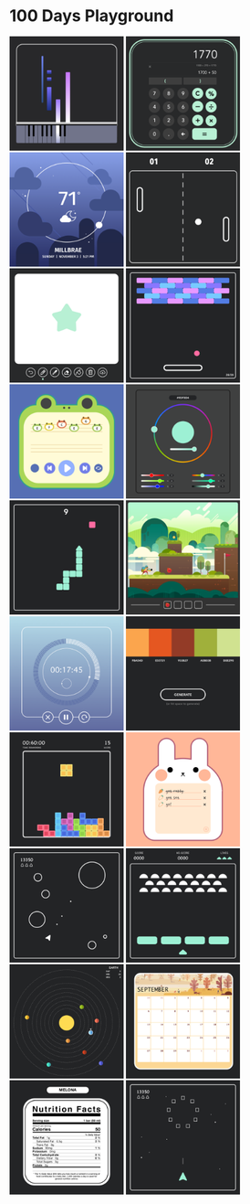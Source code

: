 # 100 Days Playground

<div display="flex">
    <img src="assets/previews/001_Colorbar_Piano.png" width="200" />
    <img src="assets/previews/002_Calculator.png" width="200" />
    <img src="assets/previews/003_Weather_Tracker.png" width="200" />
    <img src="assets/previews/004_Pong.png" width="200" />
    <img src="assets/previews/005_Paint.png" width="200" />
    <img src="assets/previews/006_Brick_Breaker.png" width="200">
    <img src="assets/previews/007_Froggy_Player.png" width="200">
    <img src="assets/previews/008_Color_Wheel.png" width="200">
    <img src="assets/previews/009_Snake.png" width="200">
    <img src="assets/previews/010_Sanrio_Redux.png" width="200">
    <img src="assets/previews/011_Stopwatch.png" width="200">
    <img src="assets/previews/012_Palette_Generator.png" width="200">
    <img src="assets/previews/013_Tetris.png" width="200">
    <img src="assets/previews/014_TODO_List.png" width="200">
    <img src="assets/previews/015_Asteroids.png" width="200">
    <img src="assets/previews/016_Space_Invaders.png" width="200">
    <img src="assets/previews/019_Orbits.png" width="200">
    <img src="assets/previews/021_Calendar.png" width="200">
    <img src="assets/previews/023_Nutritional_Label.png" width="200">
    <img src="assets/previews/029_Vertical_Shooter.png" width="200">
</div>

<!-- <img src="assets/previews/" width="200"> -->